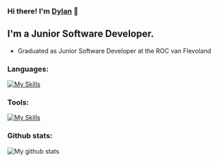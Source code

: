 ### Hi there! I'm [Dylan](https://dylaneckhart.netlify.app) 👋 

## I'm a Junior Software Developer.

- Graduated as Junior Software Developer at the ROC van Flevoland

### Languages:

[![My Skills](https://skillicons.dev/icons?i=html,css,js,mysql,php,java,python,cs)](https://skillicons.dev)

### Tools:

[![My Skills](https://skillicons.dev/icons?i=vscode,wordpress,git,unity,xd)](https://skillicons.dev)

### Github stats:

<img align="center" src="https://github-readme-stats.vercel.app/api?username=dylaneckhart&show_icons=true&theme=radical" alt="My github stats" />
